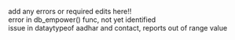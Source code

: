 add any errors or required edits here!! <br>
error in db_empower() func, not yet identified <br>
issue in dataytypeof aadhar and contact, reports out of range value
